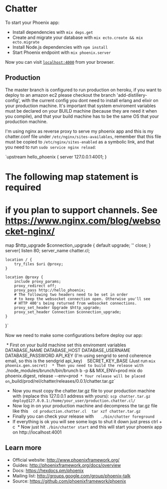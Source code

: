 # Chatter

To start your Phoenix app:

  * Install dependencies with `mix deps.get`
  * Create and migrate your database with `mix ecto.create && mix ecto.migrate`
  * Install Node.js dependencies with `npm install`
  * Start Phoenix endpoint with `mix phoenix.server`

Now you can visit [`localhost:4000`](http://localhost:4000) from your browser.

## Production 

The master branch is configured to run production on heroku, if you want to deploy to an amazon ec2 please checkout the branch 'add-distillery-config', with the current config you dont need to install erlang and elixir on your production machine. It's important that system enviroment variables must be declared on your BUILD machine (because they are need it when you compile), and that your build machine has to be the same OS that your production machine.

I'm using nginx as reverse proxy to serve my phoenix app and this is my chatter.conf file under `/etc/nginx/sites-availables`, remember that this file must be copied to `/etc/nginx/sites-enabled` as a symbolic link, and that you need to run `sudo service nginx reload`:

`upstream hello_phoenix {
    server 127.0.0.1:4001;
}
# The following map statement is required
# if you plan to support channels. See https://www.nginx.com/blog/websocket-nginx/
map $http_upgrade $connection_upgrade {
    default upgrade;
    '' close;
}
server{
    listen 80;
    server_name chatter.cl;

    location / {
        try_files $uri @proxy;
    }

    location @proxy {
        include proxy_params;
        proxy_redirect off;
        proxy_pass http://hello_phoenix;
        # The following two headers need to be set in order
        # to keep the websocket connection open. Otherwise you'll see
        # HTTP 400's being returned from websocket connections.
        proxy_set_header Upgrade $http_upgrade;
        proxy_set_header Connection $connection_upgrade;
    }
}`

Now we need to make some configurations before deploy our app:

  * First on your build machine set this enviroment variables
    DATABASE_NAME
    DATABASE_HOST
    DATABASE_USERNAME
    DATABASE_PASSWORD
    API_KEY (I'm using sengrid to send coherence email, so this is the sendgrid api_key)
    SECRET_KEY_BASE (Just run `mix phoenix.gen.secret)
  * Then you need to build the release with
    `./node_modules/brunch/bin/brunch b -p && MIX_ENV=prod mix do phoenix.digest, release --env=prod`
  * Your release will be placed on `_build/prod/rel/chatter/releases/0.0.1/chatter.tar.gz` 
  * Now you must copy the chatter.tar.gz file to your production machine with (replace this 127.0.0.1 address with yours):
    `scp chatter.tar.gz deploy@127.0.0.1:/home/your_user/production.chatter.cl/`
  *  Now log in on your production machine and decompress the tar.gz file like this
    `cd production.chatter.cl`
    `tar xzf chatter.tar.gz`
  *  Finally you can check your release with
    ` ./bin/chatter foreground`
  * If everything is ok you will see some logs to shut it down just press ctrl + c
  * Now just hit `./bin/chatter start` and this will start your phoenix app on http://localhost:4001
  
## Learn more

  * Official website: http://www.phoenixframework.org/
  * Guides: http://phoenixframework.org/docs/overview
  * Docs: https://hexdocs.pm/phoenix
  * Mailing list: http://groups.google.com/group/phoenix-talk
  * Source: https://github.com/phoenixframework/phoenix
